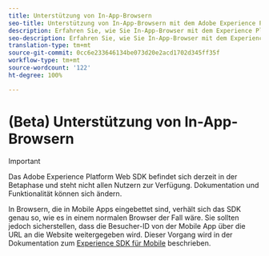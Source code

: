 ```yaml
---
title: Unterstützung von In-App-Browsern
seo-title: Unterstützung von In-App-Browsern mit dem Adobe Experience Platform Web SDK
description: Erfahren Sie, wie Sie In-App-Browser mit dem Experience Platform Web SDK unterstützen
seo-description: Erfahren Sie, wie Sie In-App-Browser mit dem Experience Platform Web SDK unterstützen
translation-type: tm+mt
source-git-commit: 0cc6e233646134be073d20e2acd1702d345ff35f
workflow-type: tm+mt
source-wordcount: '122'
ht-degree: 100%

---
```



# (Beta) Unterstützung von In-App-Browsern

>[!IMPORTANT]
>
>Das Adobe Experience Platform Web SDK befindet sich derzeit in der Betaphase und steht nicht allen Nutzern zur Verfügung. Dokumentation und Funktionalität können sich ändern.

In Browsern, die in Mobile Apps eingebettet sind, verhält sich das SDK genau so, wie es in einem normalen Browser der Fall wäre. Sie sollten jedoch sicherstellen, dass die Besucher-ID von der Mobile App über die URL an die Website weitergegeben wird. Dieser Vorgang wird in der Dokumentation zum [Experience SDK für Mobile](https://docs.adobe.com/content/help/de-DE/mobile-services/ios/sdk-reference-ios/hybrid-app.html) beschrieben.
